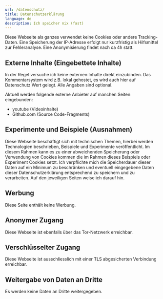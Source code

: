 ```yaml
---
url: /datenschutz/
title: Datenschutzerklärung
language: de
description: Ich speicher nix (fast)
---
```


Diese Webseite als ganzes verwendet keine Cookies oder andere Tracking-Daten.
Eine Speicherung der IP-Adresse erfolgt nur kurzfristig als Hilfsmittel zur
Fehleranalyse. Eine Anonymisierung findet nach ca 4h statt.

## Externe Inhalte (Eingebettete Inhalte)

In der Regel versuche ich keine externen Inhalte direkt einzubinden. Das
Kommentarsystem wird z.B. lokal gehostet, es wird auch hier auf Datenschutz
Wert gelegt. Alle Angaben sind optional.

Aktuell werden folgende externe Anbieter auf manchen Seiten eingebunden:

*   youtube (Videoinhalte)
*   Github.com (Source Code-Fragments)

## Experimente und Beispiele (Ausnahmen)

Diese Webseite beschäftigt sich mit technischen Themen, hierbei werden
Technologien beschrieben, Beispiele und Experimente veröffentlicht. Im diesem
Rahmen kann es zu einer abweichenden Speicherung oder Verwendung von Cookies
kommen die im Rahmen dieses Beispiels oder Experiment Cookies setzt. Ich
verpflichte mich die Speicherdauer dieser Daten auf ein Minimum zu beschränken
und eventuell eingegebene Daten dieser Datenschutzerklärung entsprechend zu
speichern und zu verarbeiten. Auf den jeweiligen Seiten weise ich darauf hin.

## Werbung

Diese Seite enthält keine Werbung.

## Anonymer Zugang

Diese Webseite ist ebenfalls über das Tor-Netzwerk erreichbar.

## Verschlüsselter Zugang

Diese Webseite ist ausschliesslich mit einer TLS abgesicherten Verbindung erreichbar.

## Weitergabe von Daten an Dritte

Es werden keine Daten an Dritte weitergegeben.
